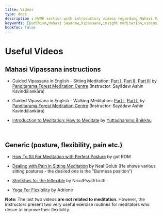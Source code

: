 ```yaml
---
title: Videos
type: docs
description : MVMR section with introductory videos regarding Mahasi Vipassana (Insight) meditation
keywords: [Buddhism,Mahasi Sayadaw,Vipassana,insight meditation,videos,Burmese position,sitting meditation,walking meditation]
bookToc: false
---
```

# Useful Videos

## Mahasi Vipassana instructions

- Guided Vipassana in English - Sitting Meditation: [Part I](https://www.youtube.com/watch?v=_0ybW_WLyW4), [Part II](https://www.youtube.com/watch?v=aOKDC4FV2TU), [Part III](https://www.youtube.com/watch?v=Z_3B5WGt-EM) by [Panditarama Forest Meditation Centre](https://www.panditarama.net/) (Instructor: Sayādaw Ashin Kavindālankāra)

- Guided Vipassana in English - Walking Meditation: [Part I](https://www.youtube.com/watch?v=YBUcvp1kW0g), [Part II](https://www.youtube.com/watch?v=IYg5XVv_Tx4) by [Panditarama Forest Meditation Centre](https://www.panditarama.net/) (Instructor: Sayādaw Ashin Kavindālankāra)

- [Introduction to Meditation: How to Meditate](https://www.youtube.com/playlist?list=PL603BD0B03E12F5A1) by [Yuttadhammo Bhikkhu](https://yuttadhammo.sirimangalo.org/p/about.html) 

&nbsp;
## Generic (posture, flexibility, pain etc.)

- [How To Sit For Meditation with Perfect Posture](https://www.youtube.com/watch?v=fZrJPUU9fTE) by got ROM

- [Dealing with Pain in Sitting Meditation](https://www.youtube.com/watch?v=H7xq9DMVv6A) by Neal Golub (He shows various sitting postures - the desired one is the "Burmese position")

- [Stretches for the Inflexible](https://www.youtube.com/watch?v=-VS6jgTTYAQ) by Nico/PsychTruth 

- [Yoga For Flexibility](https://www.youtube.com/watch?v=Yzm3fA2HhkQ) by Adriene 


**Note:** The last two videos **are not related to meditation**. However, the instructors present two very useful exercise routines for  meditators who desire to improve their flexibility.
